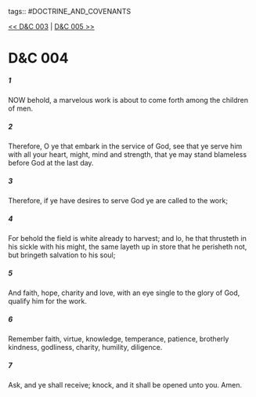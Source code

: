 tags:: #DOCTRINE_AND_COVENANTS

[<< D&C 003](DOCTRINE_AND_COVENANTS/D&C_003.md) | [D&C 005 >>](DOCTRINE_AND_COVENANTS/D&C_005.md)

# D&C 004

##### 1

NOW behold, a marvelous work is about to come forth among the children of men.

##### 2

Therefore, O ye that embark in the service of God, see that ye serve him with all your heart, might, mind and strength, that ye may stand blameless before God at the last day.

##### 3

Therefore, if ye have desires to serve God ye are called to the work;

##### 4

For behold the field is white already to harvest; and lo, he that thrusteth in his sickle with his might, the same layeth up in store that he perisheth not, but bringeth salvation to his soul;

##### 5

And faith, hope, charity and love, with an eye single to the glory of God, qualify him for the work.

##### 6

Remember faith, virtue, knowledge, temperance, patience, brotherly kindness, godliness, charity, humility, diligence.

##### 7

Ask, and ye shall receive; knock, and it shall be opened unto you. Amen.
